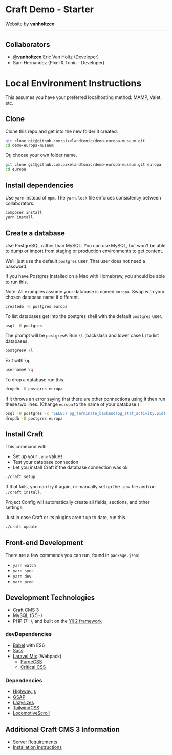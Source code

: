 # Craft Demo - Starter

Website by [**vanholtzco**](https://vanholtz.co)

---

## Collaborators
- [@**vanholtzco**](https://twitter.com/vanholtzco) Eric Van Holtz (Developer)
- Sam Hernandez (Pixel & Tonic - Developer)

# Local Environment Instructions

This assumes you have your preferred localhosting method: MAMP, Valet, etc.

## Clone

Clone this repo and get into the new folder it created.

```bash
git clone git@github.com:pixelandtonic/demo-europa-museum.git
cd demo-europa-museum
```

Or, choose your own folder name.

```bash
git clone git@github.com:pixelandtonic/demo-europa-museum.git europa
cd europa
```

## Install dependencies

Use `yarn` instead of `npm`. The `yarn.lock` file enforces consistency between collaborators.

```bash
composer install
yarn install
```

## Create a database

Use PostgreSQL rather than MySQL. You can use MySQL, but won't be able to dump or import from staging or production environments to get content.

We'll just use the default `postgres` user. That user does not need a password.

If you have Postgres installed on a Mac with Homebrew, you should be able to run this.

Note: All examples assume your database is named `europa`. Swap with your chosen database name if different.

```bash
createdb -U postgres europa
```

To list databases get into the postgres shell with the default `postgres` user.

```bash
psql -U postgres
```

The prompt will be `postgres#`. Run `\l` (backslash and lower case L)  to list databases.

```bash
postgres# \l
```

Exit with `\q`.

```bash
username# \q
```

To drop a database run this.

```bash
dropdb -U postgres europa
```

If it throws an error saying that there are other connections using it then run these two lines. (Change `europa` to the name of your database.)

```bash
psql -U postgres -c "SELECT pg_terminate_backend(pg_stat_activity.pid) FROM pg_stat_activity WHERE pg_stat_activity.datname = 'europa' AND pid <> pg_backend_pid();"
dropdb -U postgres europa
```

## Install Craft

This command will:

* Set up your `.env` values
* Test your database connection
* Let you install Craft if the database connection was ok

```bash
./craft setup
```

If that fails, you can try it again, or manually set up the `.env` file and run `./craft install`.

Project Config will automatically create all fields, sections, and other settings.

Just in case Craft or its plugins aren't up to date, run this.

```bash
./craft update
```

## Front-end Development

There are a few commands you can run, found in `package.json`:

* `yarn watch`
* `yarn sync`
* `yarn dev`
* `yarn prod`

## Development Technologies

- [Craft CMS 3](https://docs.craftcms.com/v3/)
- MySQL (5.5+)
- PHP (7+), and built on the [Yii 2 framework](https://www.yiiframework.com/)

### devDependencies
- [Babel](https://babeljs.io/) with ES6
- [Sass](https://sass-lang.com/)
- [Laravel Mix](https://github.com/JeffreyWay/laravel-mix#readme) (Webpack)
  - [PurgeCSS](https://github.com/spatie/laravel-mix-purgecss#readme)
  - [Critical CSS](https://github.com/riasvdv/laravel-mix-critical#readme)

### Dependencies
- [Highway.js](https://highway.js.org/)
- [GSAP](https://greensock.com/gsap)
- [Lazysizes](https://github.com/aFarkas/lazysizes#readme)
- [TailwindCSS](https://tailwindcss.com/docs/)
- [LocomotiveScroll](https://github.com/locomotivemtl/locomotive-scroll)

## Additional Craft CMS 3 Information

- [Server Requirements](https://docs.craftcms.com/v3/requirements.html)
- [Installation Instructions](https://docs.craftcms.com/v3/installation.html)
